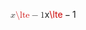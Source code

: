 <span class="katex"><span class="katex-mathml"><math xmlns="http://www.w3.org/1998/Math/MathML"><semantics><mrow><mi>x</mi><mstyle mathcolor="#cc0000"><mtext>\lte</mtext></mstyle><mo>−</mo><mn>1</mn></mrow><annotation encoding="application/x-tex">x \lte -1</annotation></semantics></math></span><span class="katex-html" aria-hidden="true"><span class="base"><span class="strut" style="height:1em;vertical-align:-0.25em;"></span><span class="mord mathnormal">x</span><span class="mord text" style="color:#cc0000;"><span class="mord" style="color:#cc0000;">\lte</span></span><span class="mspace" style="margin-right:0.2222222222222222em;"></span><span class="mbin">−</span><span class="mspace" style="margin-right:0.2222222222222222em;"></span></span><span class="base"><span class="strut" style="height:0.64444em;vertical-align:0em;"></span><span class="mord">1</span></span></span></span>